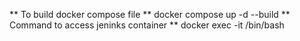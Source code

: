** To build docker compose file **
docker compose up -d --build
** Command to access jeninks container **
docker exec -it <container-name> /bin/bash
